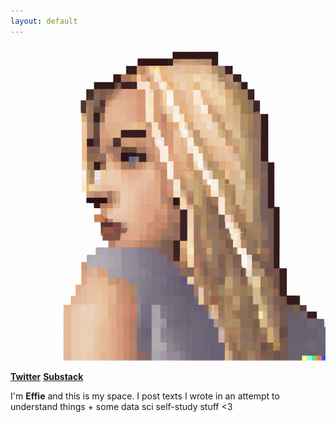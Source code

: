 ```yaml
---
layout: default
---
```


![Banner](assets/Screenshot%202022-09-20%20at%2016.06.47.png)


**[Twitter](http://twitter.com/heffiemetal)**  **[Substack](http://effieklimi.substack.com)**


I'm **Effie** and this is my space. I post texts I wrote in an attempt to understand things + some data sci self-study stuff <3


